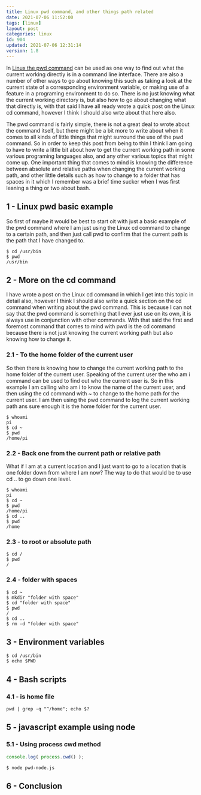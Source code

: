 ```yaml
---
title: Linux pwd command, and other things path related
date: 2021-07-06 11:52:00
tags: [linux]
layout: post
categories: linux
id: 904
updated: 2021-07-06 12:31:14
version: 1.8
---
```


In [Linux the pwd command](https://man7.org/linux/man-pages/man1/pwd.1.html) can be used as one way to find out what the current working directly is in a command line interface. There are also a number of other ways to go about knowing this such as taking a look at the current state of a corresponding environment variable, or making use of a feature in a programing environment to do so. There is no just knowing what the current working directory is, but also how to go about changing what that directly is, with that said I have all ready wrote a quick post on the Linux cd command, however I think I should also wrte about that here also. 

The pwd command is fairly simple, there is not a great deal to wrote about the command itself, but there might be a bit more to write about when it comes to all kinds of little things that might surround the use of the pwd command. So in order to keep this post from being to thin I think I am going to have to write a little bit about how to get the current working path in some various programing languages also, and any other various topics that might come up. One important thing that comes to mind is knowing the difference between absolute and relative paths when changing the current working path, and other little details such as how to change to a folder that has spaces in it which I remember was a brief time sucker when I was first leaning a thing or two about bash.


<!-- more -->

## 1 - Linux pwd basic example

So first of maybe it would be best to start oit with just a basic example of the pwd command where I am just using the Linux cd command to change to a certain path, and then just call pwd to confirm that the current path is the path that I have changed to.


```
$ cd /usr/bin
$ pwd
/usr/bin
```

## 2 - More on the cd command

I have wrote a post on the Linux cd command in which I get into this topic in detail also, however I think I should also write a quick section on the cd command when writing about the pwd command. This is because I can not say that the pwd command is something that I ever just use on its own, it is always use in conjunction with other commands. With that said the first and foremost command that comes to mind with pwd is the cd command because there is not just knowing the current working path but also knowing how to change it.

### 2.1 - To the home folder of the current user

So then there is knowing how to change the current working path to the home folder of the current user. Speaking of the current user the who am i command can be used to find out who the current user is. So in this example I am calling who am i to know the name of the current user, and then using the cd command with \~ to change to the home path for the current user. I am then using the pwd command to log the current working path ans sure enough it is the home folder for the current user.

```
$ whoami
pi
$ cd ~
$ pwd
/home/pi
```

### 2.2 - Back one from the current path or relative path

What if I am at a current location and I just want to go to a location that is one folder down from where I am now? The way to do that would be to use cd .. to go down one level.

```
$ whoami
pi
$ cd ~
$ pwd
/home/pi
$ cd ..
$ pwd
/home
```


### 2.3 - to root or absolute path

```
$ cd /
$ pwd
/
```

### 2.4 - folder with spaces

```
$ cd ~
$ mkdir "folder with space"
$ cd "folder with space"
$ pwd
/
$ cd ..
$ rm -d "folder with space"
```

## 3 - Environment variables

```
$ cd /usr/bin
$ echo $PWD
```

## 4 - Bash scripts

### 4.1 - is home file

```
pwd | grep -q "^/home"; echo $?
```

## 5 - javascript example using node

### 5.1 - Using process cwd method

```js
console.log( process.cwd() );
```

```
$ node pwd-node.js
```

## 6 - Conclusion

